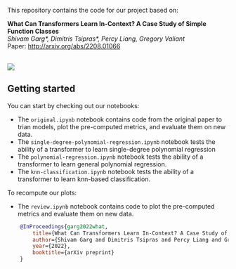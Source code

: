 This repository contains the code for our project based on:

**What Can Transformers Learn In-Context? A Case Study of Simple Function Classes** <br>
*Shivam Garg\*, Dimitris Tsipras\*, Percy Liang, Gregory Valiant* <br>
Paper: http://arxiv.org/abs/2208.01066 <br><br>

![](setting.jpg)


## Getting started
You can start by checking out our notebooks:
- The `original.ipynb` notebook contains code from the original paper to trian models, plot the pre-computed metrics, and evaluate them on new data.
- The `single-degree-polynomial-regression.ipynb` notebook tests the ability of a transformer to learn single-degree polynomial regression
- The `polynomial-regression.ipynb` notebook tests the ability of a transformer to learn general polynomial regression.
- The `knn-classification.ipynb` notebook tests the ability of a transformer to learn knn-based classification.

To recompute our plots:
- The `review.ipynb` notebook contains code to plot the pre-computed metrics and evaluate them on new data.

```bibtex
    @InProceedings{garg2022what,
        title={What Can Transformers Learn In-Context? A Case Study of Simple Function Classes},
        author={Shivam Garg and Dimitris Tsipras and Percy Liang and Gregory Valiant},
        year={2022},
        booktitle={arXiv preprint}
    }
```
